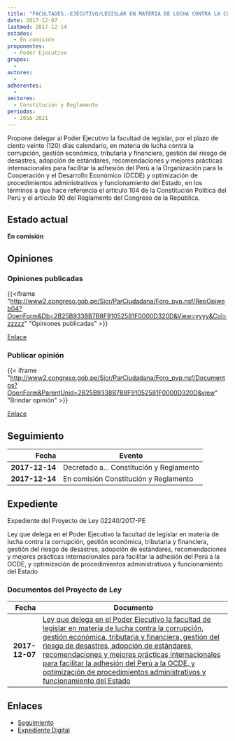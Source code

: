 ```yaml
---
title: "FACULTADES.-EJECUTIVO/LEGISLAR EN MATERIA DE LUCHA CONTRA LA CORRUPCIÓN, GESTIÓN ECONÓMICA, TRIBUTARIA Y FINANCIERA, GESTIÓN DEL RIESGO DE DESASTRES, ADOPCIÓN DE ESTÁNDARES, RECOMENDACIONES Y MEJORES PRÁCTICAS INTERNACIONALES PARA FACILITAR LA ADHESIÓN DEL PERÚ A LA OCDE, Y OPTIMIZACIÓN DE PROCEDIMIENTOS ADMINISTRATIVOS Y FUNCIONAMIENTO DEL ESTADO"
date: 2017-12-07
lastmod: 2017-12-14
estados: 
  - En comisión
proponentes: 
  - Poder Ejecutivo
grupos: 
  - 
autores: 
  - 
adherentes: 
  - 
sectores: 
  - Constitución y Reglamento
periodos: 
  - 2016-2021
---
```


Propone delegar al Poder Ejecutivo la facultad de legislar, por el plazo de ciento veinte (120) días calendario, en materia de lucha contra la corrupción, gestión económica, tributaria y financiera, gestión del riesgo de desastres, adopción de estándares, recomendaciones y mejores prácticas internacionales para facilitar la adhesión del Perú a la Organización para la Cooperación y el Desarrollo Económico (OCDE) y optimización de procedimientos administrativos y funcionamiento del Estado, en los términos a que hace referencia el artículo 104 de la Constitución Política del Perú y el artículo 90 del Reglamento del Congreso de la República.


## Estado actual

**En comisión**

## Opiniones

### Opiniones publicadas

{{<iframe "http://www2.congreso.gob.pe/Sicr/ParCiudadana/Foro_pvp.nsf/RepOpiweb04?OpenForm&Db=2B25B9338B7B8F91052581F0000D320D&View=yyyy&Col=zzzzz" "Opiniones publicadas" >}}

[Enlace](http://www2.congreso.gob.pe/Sicr/ParCiudadana/Foro_pvp.nsf/RepOpiweb04?OpenForm&Db=2B25B9338B7B8F91052581F0000D320D&View=yyyy&Col=zzzzz)
### Publicar opinión

{{< iframe "http://www2.congreso.gob.pe/Sicr/ParCiudadana/Foro_pvp.nsf/Documentos?OpenForm&ParentUnid=2B25B9338B7B8F91052581F0000D320D&view" "Brindar opinión" >}}

[Enlace](http://www2.congreso.gob.pe/Sicr/ParCiudadana/Foro_pvp.nsf/Documentos?OpenForm&ParentUnid=2B25B9338B7B8F91052581F0000D320D&view)

## Seguimiento

| Fecha | Evento |
|------:|--------|
| **2017-12-14** | Decretado a... Constitución y Reglamento|
| **2017-12-14** | En comisión Constitución y Reglamento|


## Expediente

Expediente del Proyecto de Ley 02240/2017-PE

Ley que delega en el Poder Ejecutivo la facultad de legislar en materia de lucha contra la corrupción, gestión económica, tributaria y financiera, gestión del riesgo de desastres, adopción de estándares, recomendaciones y mejores prácticas internacionales para facilitar la adhesión del Perú a la OCDE, y optimización de procedimientos administrativos y funcionamiento del Estado


### Documentos del Proyecto de Ley

| Fecha | Documento |
|------:|--------|
| **2017-12-07** | [Ley que delega en el Poder Ejecutivo la facultad de legislar en materia de lucha contra la corrupción, gestión económica, tributaria y financiera, gestión del riesgo de desastres, adopción de estándares, recomendaciones y mejores prácticas internacionales para facilitar la adhesión del Perú a la OCDE, y optimización de procedimientos administrativos y funcionamiento del Estado](http://www.leyes.congreso.gob.pe/Documentos/2016_2021/Proyectos_de_Ley_y_de_Resoluciones_Legislativas/PL0224020171207.pdf) |

## Enlaces 

- [Seguimiento](http://www2.congreso.gob.pe/Sicr/TraDocEstProc/CLProLey2016.nsf/f7fff46988ca05b1052578e100829cc7/a3144fc6261171f2052581f0000bc13f?OpenDocument)
- [Expediente Digital](http://www2.congreso.gob.pe/Sicr/TraDocEstProc/CLProLey2016.nsf/f7fff46988ca05b1052578e100829cc7/a3144fc6261171f2052581f0000bc13f?OpenDocument&Click=05257FB7005EB655.eb71d0cf91d8294e05256cdf006b5706/$Body/0.1C6C)
